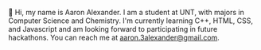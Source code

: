 👋 Hi, my name is Aaron Alexander.
I am a student at UNT, with majors in Computer Science and Chemistry.
I'm currently learning C++, HTML, CSS, and Javascript and am looking forward to participating in future hackathons.
You can reach me at aaron.3alexander@gmail.com.


<!---
aaron3alexander/aaron3alexander is a ✨ special ✨ repository because its `README.md` (this file) appears on your GitHub profile.
You can click the Preview link to take a look at your changes.
--->
